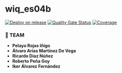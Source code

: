 # wiq_es04b

[![Deploy on release](https://github.com/Arquisoft/wiq_es04b/actions/workflows/release.yml/badge.svg)](https://github.com/Arquisoft/wiq_es04b/actions/workflows/release.yml)
[![Quality Gate Status](https://sonarcloud.io/api/project_badges/measure?project=Arquisoft_wiq_es04b&metric=alert_status)](https://sonarcloud.io/summary/new_code?id=Arquisoft_wiq_es04b)
[![Coverage](https://sonarcloud.io/api/project_badges/measure?project=Arquisoft_wiq_es04b&metric=coverage)](https://sonarcloud.io/summary/new_code?id=Arquisoft_wiq_es04b)

### 🚀 TEAM

- **Pelayo Rojas Iñigo**
- **Álvaro Arias Martínez De Vega**
- **Ricardo Díaz Núñez**
- **Roberto Peña Goy**
- **Iker Álvarez Fernández**
